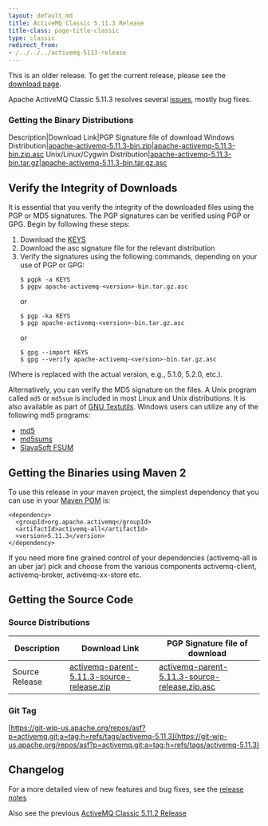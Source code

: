 ```yaml
---
layout: default_md
title: ActiveMQ Classic 5.11.3 Release 
title-class: page-title-classic
type: classic
redirect_from:
- /../../../activemq-5113-release
---
```


<div class="alert alert-warning">
  This is an older release. To get the current release, please see the <a href="{{site.baseurl}}/components/classic/download" class="alert-link">download page</a>.
</div>

Apache ActiveMQ Classic 5.11.3 resolves several [issues](https://issues.apache.org/jira/secure/ReleaseNote.jspa?projectId=12311210&version=12329669), mostly bug fixes.

### Getting the Binary Distributions

Description|Download Link|PGP Signature file of download
Windows Distribution|[apache-activemq-5.11.3-bin.zip](https://archive.apache.org/dist/activemq/5.11.3/apache-activemq-5.11.3-bin.zip)|[apache-activemq-5.11.3-bin.zip.asc](https://archive.apache.org/dist/activemq/5.11.3/apache-activemq-5.11.3-bin.zip.asc)
Unix/Linux/Cygwin Distribution|[apache-activemq-5.11.3-bin.tar.gz](https://archive.apache.org/dist/activemq/5.11.3/apache-activemq-5.11.3-bin.tar.gz)|[apache-activemq-5.11.3-bin.tar.gz.asc](https://archive.apache.org/dist/activemq/5.11.3/apache-activemq-5.11.3-bin.tar.gz.asc)

Verify the Integrity of Downloads
---------------------------------

It is essential that you verify the integrity of the downloaded files using the PGP or MD5 signatures. The PGP signatures can be verified using PGP or GPG. Begin by following these steps:

1.  Download the [KEYS](http://www.apache.org/dist/activemq/KEYS)
2.  Download the asc signature file for the relevant distribution
3.  Verify the signatures using the following commands, depending on your use of PGP or GPG:
    ```
    $ pgpk -a KEYS
    $ pgpv apache-activemq-<version>-bin.tar.gz.asc
    ```
    or
    ```
    $ pgp -ka KEYS
    $ pgp apache-activemq-<version>-bin.tar.gz.asc
    ```
    or
    ```
    $ gpg --import KEYS
    $ gpg --verify apache-activemq-<version>-bin.tar.gz.asc
    ```

(Where <version> is replaced with the actual version, e.g., 5.1.0, 5.2.0, etc.).

Alternatively, you can verify the MD5 signature on the files. A Unix program called `md5` or `md5sum` is included in most Linux and Unix distributions. It is also available as part of [GNU Textutils](http://www.gnu.org/software/textutils/textutils.html). Windows users can utilize any of the following md5 programs:

*   [md5](http://www.fourmilab.ch/md5/)
*   [md5sums](http://www.pc-tools.net/win32/md5sums/)
*   [SlavaSoft FSUM](http://www.slavasoft.com/fsum/)

Getting the Binaries using Maven 2
----------------------------------

To use this release in your maven project, the simplest dependency that you can use in your [Maven POM](http://maven.apache.org/guides/introduction/introduction-to-the-pom.html) is:
```
<dependency>
  <groupId>org.apache.activemq</groupId>
  <artifactId>activemq-all</artifactId>
  <version>5.11.3</version>
</dependency>
```
If you need more fine grained control of your dependencies (activemq-all is an uber jar) pick and choose from the various components activemq-client, activemq-broker, activemq-xx-store etc.

Getting the Source Code
-----------------------

### Source Distributions

Description|Download Link|PGP Signature file of download
---|---|---
Source Release|[activemq-parent-5.11.3-source-release.zip](http://www.apache.org/dyn/closer.cgi?path=/activemq/5.11.3/activemq-parent-5.11.3-source-release.zip)|[activemq-parent-5.11.3-source-release.zip.asc](https://www.apache.org/dist/activemq/5.11.3/activemq-parent-5.11.3-source-release.zip.asc)

### Git Tag

[https://git-wip-us.apache.org/repos/asf?p=activemq.git;a=tag;h=refs/tags/activemq-5.11.3](https://git-wip-us.apache.org/repos/asf?p=activemq.git;a=tag;h=refs/tags/activemq-5.11.3)

Changelog
---------

For a more detailed view of new features and bug fixes, see the [release notes](https://issues.apache.org/jira/secure/ReleaseNote.jspa?projectId=12311210&version=12333254)

Also see the previous [ActiveMQ Classic 5.11.2 Release](classic-05-11-02)

